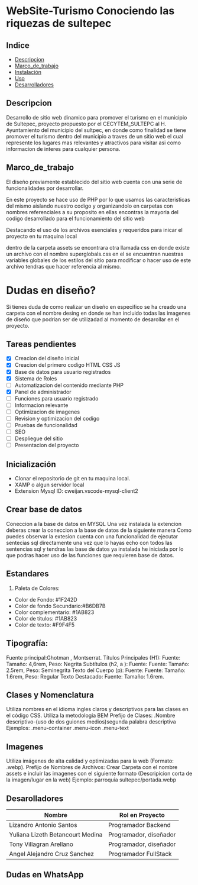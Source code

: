 # WebSite-Turismo Conociendo las riquezas de sultepec

## Indice
- [Descripcion](#Descripcion)
- [Marco_de_trabajo](#Marco_de_trabajo)
- [Instalación](#instalación)
- [Uso](#uso)
- [Desarrolladores](#Desarrolladores)

## Descripcion

Desarrollo de sitio web dinamico para promover el turismo en el municipio de Sultepec, proyecto propuesto por el CECYTEM_SULTEPC al H. Ayuntamiento del municipio del sultpec, en donde 
como finalidad se tiene promover el turismo dentro del municipio a traves de un sitio web el cual represente 
los lugares mas relevantes y atractivos para visitar asi como informacion de interes para cualquier persona.

## Marco_de_trabajo
El diseño previamente establecido del sitio web cuenta con una serie de funcionalidades por desarrollar. 

En este proyecto se hace uso de PHP por lo que usamos las caracteristicas del mismo
aislando nuestro codigo y organizandolo en carpetas con nombres referenciales a su proposito en ellas encontras 
la mayoria del codigo desarrollado para el funcionamiento del sitio web 

Destacando el uso de los archivos esenciales y requeridos para inicar el proyecto en tu maquina local

dentro de la carpeta assets se encontrara otra llamada css
en donde existe un archivo con el nombre superglobals.css
en el se encuentran nuestras variables globales de los estilos del sitio para modificar o hacer uso de este 
archivo tendras que hacer referencia al mismo. 

# Dudas en diseño? 
Si tienes duda de como realizar un diseño en especifico se ha creado una carpeta con el nombre desing
en donde se han incluido todas las imagenes de diseño que podrian ser de utilizadad al momento de desarollar en el 
proyecto.


## Tareas pendientes

* [X] Creacion del diseño inicial
* [X] Creacion del primero codigo HTML CSS JS
* [X] Base de datos para usuario registrados
* [X] Sistema de Roles
* [ ] Automatizacion del contenido mediante PHP  
* [x] Panel de administrador 
* [ ] Funciones para usuario registrado
* [ ] Informacion relevante
* [ ] Optimizacion de imagenes
* [ ] Revision y optimizacion del codigo
* [ ] Pruebas de funcionalidad
* [ ] SEO
* [ ] Despliegue del sitio
* [ ] Presentacion del proyecto

## Inicialización
* Clonar el repositorio de git en tu maquina local.
* XAMP o algun servidor local 
* Extension Mysql ID: cweijan.vscode-mysql-client2

## Crear base de datos 

Coneccion a la base de datos en MYSQL
Una vez instalada la extencion deberas crear la coneccion a la base de datos de la siguiente manera
Como puedes observar la extesion cuenta con una funcionalidad de ejecutar sentecias sql directamente
una vez que lo hayas echo con todos las sentencias sql y tendras las base de datos ya instalada he iniciada por lo que 
podras hacer uso de las funciones que requieren base de datos.

## Estandares
1. Paleta de Colores:
* Color de Fondo: #1F242D
* Color de fondo Secundario:#B6DB7B
* Color complementario: #1AB823
* Color de titulos: #1AB823
* Color de texto: #F9F4F5

## Tipografía:
Fuente principal:Ghotman , Montserrat.
Títulos Principales (H1): Fuente: Tamaño: 4,6rem, Peso: Negrita
Subtítulos (h2, a ): Fuente: Fuente: Tamaño: 2.5rem, Peso: Seminegrita
Texto del Cuerpo (p): Fuente: Fuente: Tamaño: 1.6rem, Peso: Regular
Texto Destacado: Fuente: Tamaño: 1.6rem.

## Clases y Nomenclatura
Utiliza nombres en el idioma ingles claros y descriptivos para las clases en el código CSS.
Utiliza la metodologia BEM
Prefijo de Clases: .Nombre descriptivo-(uso de dos guiones medios)segunda palabra descriptiva
Ejemplos: 
.menu-container 
.menu-icon
.menu-text
## Imagenes
Utiliza imágenes de alta calidad y optimizadas para la web (Formato: .webp).
Prefijo de Nombres de Archivos: Crear Carpeta con el nombre assets e incluir las imagenes con el siguiente formato (Descripicion corta de la imagen/lugar en la web) 
Ejemplo: 
parroquia sultepec/portada.webp

## Desarolladores
| Nombre                             | Rol en Proyecto         | 
|------------------------------------|-------------------------|
| Lizandro Antonio Santos            | Programador Backend     |
| Yuliana Lizeth Betancourt Medina   | Programador, diseñador  | 
| Tony Villagran Arellano            | Programador, diseñador  | 
| Angel Alejandro Cruz Sanchez       | Programador FullStack   | 

## Dudas en WhatsApp 
